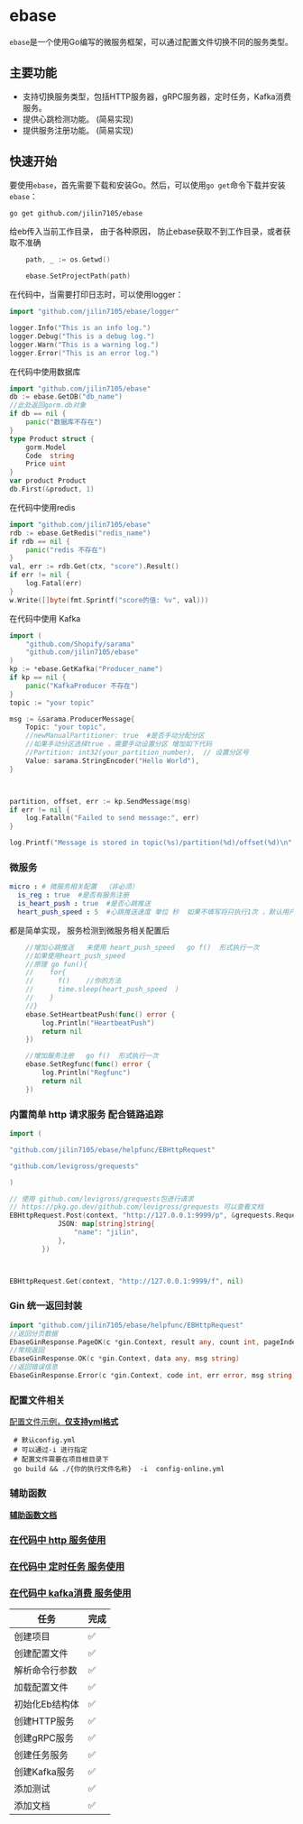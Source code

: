 # ebase

`ebase`是一个使用Go编写的微服务框架，可以通过配置文件切换不同的服务类型。

## 主要功能

- 支持切换服务类型，包括HTTP服务器，gRPC服务器，定时任务，Kafka消费服务。
- 提供心跳检测功能。 (简易实现)
- 提供服务注册功能。 (简易实现)

## 快速开始

要使用`ebase`，首先需要下载和安装Go。然后，可以使用`go get`命令下载并安装`ebase`：

```bash
go get github.com/jilin7105/ebase
```

给eb传入当前工作目录， 由于各种原因， 防止ebase获取不到工作目录，或者获取不准确
```go
	path, _ := os.Getwd()

	ebase.SetProjectPath(path)
```



在代码中，当需要打印日志时，可以使用logger：

```go
import "github.com/jilin7105/ebase/logger"

logger.Info("This is an info log.")
logger.Debug("This is a debug log.")
logger.Warn("This is a warning log.")
logger.Error("This is an error log.")

```

在代码中使用数据库
```go
import "github.com/jilin7105/ebase"
db := ebase.GetDB("db_name")
//此处返回gorm.db对象
if db == nil {
    panic("数据库不存在")
}
type Product struct {
    gorm.Model
    Code  string
    Price uint
}
var product Product
db.First(&product, 1)
```

在代码中使用redis
```go
import "github.com/jilin7105/ebase"
rdb := ebase.GetRedis("redis_name")
if rdb == nil {
    panic("redis 不存在")
}
val, err := rdb.Get(ctx, "score").Result()
if err != nil {
    log.Fatal(err)
}
w.Write([]byte(fmt.Sprintf("score的值: %v", val)))
```

在代码中使用 Kafka
```go
import (
    "github.com/Shopify/sarama"
	"github.com/jilin7105/ebase"
)
kp := *ebase.GetKafka("Producer_name")
if kp == nil {
    panic("KafkaProducer 不存在")
}
topic := "your topic"

msg := &sarama.ProducerMessage{
    Topic: "your topic",
	//newManualPartitioner: true  #是否手动分配分区
	//如果手动分区选择true ，需要手动设置分区 增加如下代码
	//Partition: int32(your_partition_number),  // 设置分区号
    Value: sarama.StringEncoder("Hello World"),
}



partition, offset, err := kp.SendMessage(msg)
if err != nil {
    log.Fatalln("Failed to send message:", err)
}

log.Printf("Message is stored in topic(%s)/partition(%d)/offset(%d)\n", topic, partition, offset)

```

### 微服务
```yaml
micro : # 微服务相关配置  （非必须）
  is_reg : true  #是否有服务注册
  is_heart_push : true  #是否心跳推送
  heart_push_speed : 5  #心跳推送速度 单位 秒  如果不填写将只执行1次 ，默认用户方法内部处理心跳逻辑
```

都是简单实现， 服务检测到微服务相关配置后 
```go
	//增加心跳推送   未使用 heart_push_speed   go f()  形式执行一次
	//如果使用heart_push_speed   
	//原理 go fun(){ 
	//    for{
	//		f()    //你的方法
	//		time.sleep(heart_push_speed  )
    //    }       
	//}
	ebase.SetHeartbeatPush(func() error {
		log.Println("HeartbeatPush")
		return nil
	})

	//增加服务注册   go f()  形式执行一次
	ebase.SetRegfunc(func() error {
		log.Println("Regfunc")
		return nil
	})
```

### 内置简单 http 请求服务 配合链路追踪 
```go
import (

"github.com/jilin7105/ebase/helpfunc/EBHttpRequest"

"github.com/levigross/grequests"

)

// 使用 github.com/levigross/grequests包进行请求
// https://pkg.go.dev/github.com/levigross/grequests 可以查看文档
EBHttpRequest.Post(context, "http://127.0.0.1:9999/p", &grequests.RequestOptions{
			JSON: map[string]string{
				"name": "jilin",
			},
		})



EBHttpRequest.Get(context, "http://127.0.0.1:9999/f", nil)
```

### Gin 统一返回封装
```go
import "github.com/jilin7105/ebase/helpfunc/EBHttpRequest"
//返回分页数据
EbaseGinResponse.PageOK(c *gin.Context, result any, count int, pageIndex int, pageSize int, msg string)
//常规返回
EbaseGinResponse.OK(c *gin.Context, data any, msg string)
//返回错误信息
EbaseGinResponse.Error(c *gin.Context, code int, err error, msg string)
```

### 配置文件相关 

[配置文件示例，**仅支持yml格式**](https://github.com/jilin7105/ebase/tree/main/ex.config.yml)
```shell
 # 默认config.yml 
 # 可以通过-i 进行指定
 # 配置文件需要在项目根目录下
 go build && ./{你的执行文件名称}  -i  config-online.yml 
```
### 辅助函数
[**辅助函数文档**](https://github.com/jilin7105/ebase/tree/main/doc/helpfunc.md)

### [在代码中 http 服务使用](https://github.com/jilin7105/ebase/tree/main/examp/httpex)
### [在代码中 定时任务 服务使用](https://github.com/jilin7105/ebase/tree/main/examp/task)
### [在代码中 kafka消费 服务使用](https://github.com/jilin7105/ebase/tree/main/examp/kafka)



| 任务 | 完成 |
| --- | --- |
| 创建项目 | ✅ |
| 创建配置文件 | ✅ |
| 解析命令行参数 | ✅ |
| 加载配置文件 | ✅ |
| 初始化Eb结构体 | ✅ |
| 创建HTTP服务 | ✅ |
| 创建gRPC服务 | ✅ |
| 创建任务服务 | ✅ |
| 创建Kafka服务 | ✅ |
| 添加测试 | ✅ |
| 添加文档 | ✅ |

